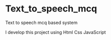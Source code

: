 # Text_to_speech_mcq

Text to speech mcq based system

I develop this project using Html Css JavaScript 
